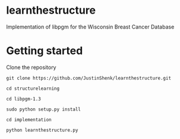 # learnthestructure
Implementation of libpgm for the Wisconsin Breast Cancer Database

# Getting started
Clone the repository

`git clone https://github.com/JustinShenk/learnthestructure.git`

`cd structurelearning`

`cd libpgm-1.3`

`sudo python setup.py install`

`cd implementation`

`python learnthestructure.py`
